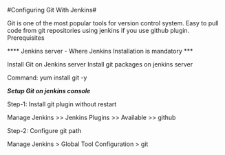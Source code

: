 #Configuring Git With Jenkins#

Git is one of the most popular tools for version control system. Easy to pull code from git repositories using jenkins if you use github plugin.
Prerequisites

**** Jenkins server - Where Jenkins Installation is mandatory ***

Install Git on Jenkins server
Install git packages on jenkins server

Command: yum install git -y

***Setup Git on jenkins console***

Step-1: Install git plugin without restart

Manage Jenkins >> Jenkins Plugins >> Available >> github

Step-2: Configure git path

Manage Jenkins > Global Tool Configuration > git
